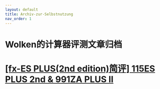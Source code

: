 ```yaml
---
layout: default
title: Archiv-zur-Selbstnutzung
nav_order: 1
---
```


# **Wolken的计算器评测文章归档**

# [[fx-ES PLUS(2nd edition)简评] 115ES PLUS 2nd & 991ZA PLUS II](https://zwolken.github.io/Archiv/docs/991ZAII/)
